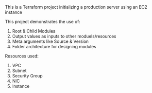 This is a Terraform project initializing a production server using an EC2 instance

This project demonstrates the use of:
1. Root & Child Modules
2. Output values as inputs to other moduels/resources
3. Meta arguments like Source & Version
5. Folder architecture for designing modules


Resources used:
1. VPC
2. Subnet
3. Security Group 
4. NIC
5. Instance

